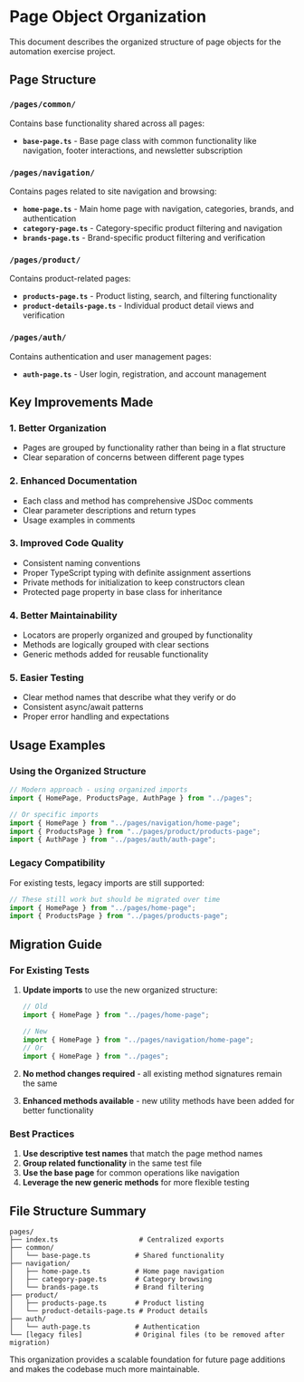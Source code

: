 # Page Object Organization

This document describes the organized structure of page objects for the automation exercise project.

## Page Structure

### `/pages/common/`

Contains base functionality shared across all pages:

- **`base-page.ts`** - Base page class with common functionality like navigation, footer interactions, and newsletter subscription

### `/pages/navigation/`

Contains pages related to site navigation and browsing:

- **`home-page.ts`** - Main home page with navigation, categories, brands, and authentication
- **`category-page.ts`** - Category-specific product filtering and navigation
- **`brands-page.ts`** - Brand-specific product filtering and verification

### `/pages/product/`

Contains product-related pages:

- **`products-page.ts`** - Product listing, search, and filtering functionality
- **`product-details-page.ts`** - Individual product detail views and verification

### `/pages/auth/`

Contains authentication and user management pages:

- **`auth-page.ts`** - User login, registration, and account management

## Key Improvements Made

### 1. **Better Organization**

- Pages are grouped by functionality rather than being in a flat structure
- Clear separation of concerns between different page types

### 2. **Enhanced Documentation**

- Each class and method has comprehensive JSDoc comments
- Clear parameter descriptions and return types
- Usage examples in comments

### 3. **Improved Code Quality**

- Consistent naming conventions
- Proper TypeScript typing with definite assignment assertions
- Private methods for initialization to keep constructors clean
- Protected page property in base class for inheritance

### 4. **Better Maintainability**

- Locators are properly organized and grouped by functionality
- Methods are logically grouped with clear sections
- Generic methods added for reusable functionality

### 5. **Easier Testing**

- Clear method names that describe what they verify or do
- Consistent async/await patterns
- Proper error handling and expectations

## Usage Examples

### Using the Organized Structure

```typescript
// Modern approach - using organized imports
import { HomePage, ProductsPage, AuthPage } from "../pages";

// Or specific imports
import { HomePage } from "../pages/navigation/home-page";
import { ProductsPage } from "../pages/product/products-page";
import { AuthPage } from "../pages/auth/auth-page";
```

### Legacy Compatibility

For existing tests, legacy imports are still supported:

```typescript
// These still work but should be migrated over time
import { HomePage } from "../pages/home-page";
import { ProductsPage } from "../pages/products-page";
```

## Migration Guide

### For Existing Tests

1. **Update imports** to use the new organized structure:

   ```typescript
   // Old
   import { HomePage } from "../pages/home-page";

   // New
   import { HomePage } from "../pages/navigation/home-page";
   // Or
   import { HomePage } from "../pages";
   ```

2. **No method changes required** - all existing method signatures remain the same

3. **Enhanced methods available** - new utility methods have been added for better functionality

### Best Practices

1. **Use descriptive test names** that match the page method names
2. **Group related functionality** in the same test file
3. **Use the base page** for common operations like navigation
4. **Leverage the new generic methods** for more flexible testing

## File Structure Summary

```
pages/
├── index.ts                    # Centralized exports
├── common/
│   └── base-page.ts           # Shared functionality
├── navigation/
│   ├── home-page.ts           # Home page navigation
│   ├── category-page.ts       # Category browsing
│   └── brands-page.ts         # Brand filtering
├── product/
│   ├── products-page.ts       # Product listing
│   └── product-details-page.ts # Product details
├── auth/
│   └── auth-page.ts           # Authentication
└── [legacy files]             # Original files (to be removed after migration)
```

This organization provides a scalable foundation for future page additions and makes the codebase much more maintainable.
